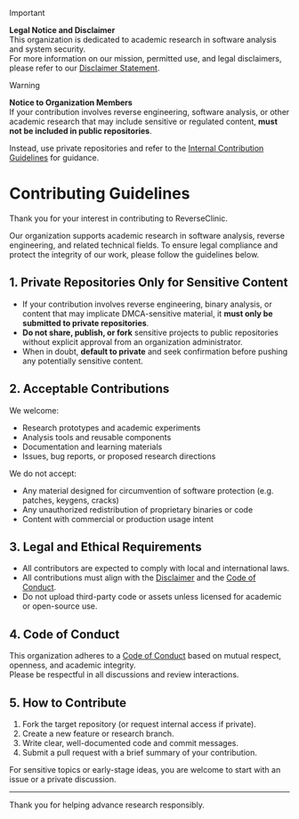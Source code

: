 > [!IMPORTANT] 
> **Legal Notice and Disclaimer**  
> This organization is dedicated to academic research in software analysis and system security.  
> For more information on our mission, permitted use, and legal disclaimers,  
> please refer to our [Disclaimer Statement](/DISCLAIMER.md).

> [!WARNING]
> **Notice to Organization Members**  
> If your contribution involves reverse engineering, software analysis, or other academic research that may include sensitive or regulated content, **must not be included in public repositories**. 
>
> Instead, use private repositories and refer to the [Internal Contribution Guidelines](https://github.com/ReverseClinic/.github-private/blob/main/CONTRIBUTING.md) for guidance.

# Contributing Guidelines

Thank you for your interest in contributing to ReverseClinic.

Our organization supports academic research in software analysis, reverse engineering, and related technical fields. To ensure legal compliance and protect the integrity of our work, please follow the guidelines below.


## 1. Private Repositories Only for Sensitive Content

- If your contribution involves reverse engineering, binary analysis, or content that may implicate DMCA-sensitive material, it **must only be submitted to private repositories**.
- **Do not share, publish, or fork** sensitive projects to public repositories without explicit approval from an organization administrator.
- When in doubt, **default to private** and seek confirmation before pushing any potentially sensitive content.


## 2. Acceptable Contributions

We welcome:

- Research prototypes and academic experiments
- Analysis tools and reusable components
- Documentation and learning materials
- Issues, bug reports, or proposed research directions

We do not accept:

- Any material designed for circumvention of software protection (e.g. patches, keygens, cracks)
- Any unauthorized redistribution of proprietary binaries or code
- Content with commercial or production usage intent


## 3. Legal and Ethical Requirements

- All contributors are expected to comply with local and international laws.
- All contributions must align with the [Disclaimer](/DISCLAIMER.md) and the [Code of Conduct](/CODE_OF_CONDUCT.md).
- Do not upload third-party code or assets unless licensed for academic or open-source use.


## 4. Code of Conduct

This organization adheres to a [Code of Conduct](/CODE_OF_CONDUCT.md) based on mutual respect, openness, and academic integrity.  
Please be respectful in all discussions and review interactions.


## 5. How to Contribute

1. Fork the target repository (or request internal access if private).
2. Create a new feature or research branch.
3. Write clear, well-documented code and commit messages.
4. Submit a pull request with a brief summary of your contribution.

For sensitive topics or early-stage ideas, you are welcome to start with an issue or a private discussion.

---

Thank you for helping advance research responsibly.